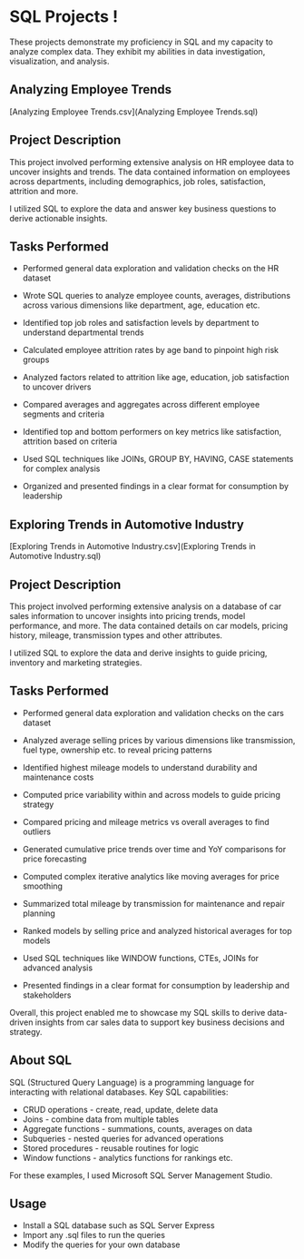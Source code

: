 # SQL Projects !


These projects demonstrate my proficiency in SQL and my capacity to analyze complex data. They exhibit my abilities in data investigation, visualization, and analysis.

## Analyzing Employee Trends

 [Analyzing Employee Trends.csv](Analyzing Employee Trends.sql) 

## Project Description

This project involved performing extensive analysis on HR employee data to uncover insights and trends. The data contained information on employees across departments, including demographics, job roles, satisfaction, attrition and more.

I utilized SQL to explore the data and answer key business questions to derive actionable insights.

## Tasks Performed

- Performed general data exploration and validation checks on the HR dataset

- Wrote SQL queries to analyze employee counts, averages, distributions across various dimensions like department, age, education etc.

- Identified top job roles and satisfaction levels by department to understand departmental trends

- Calculated employee attrition rates by age band to pinpoint high risk groups

- Analyzed factors related to attrition like age, education, job satisfaction to uncover drivers

- Compared averages and aggregates across different employee segments and criteria

- Identified top and bottom performers on key metrics like satisfaction, attrition based on criteria

- Used SQL techniques like JOINs, GROUP BY, HAVING, CASE statements for complex analysis 

- Organized and presented findings in a clear format for consumption by leadership


## Exploring Trends in Automotive Industry

 [Exploring Trends in Automotive Industry.csv](Exploring Trends in Automotive Industry.sql) 


## Project Description

This project involved performing extensive analysis on a database of car sales information to uncover insights into pricing trends, model performance, and more. The data contained details on car models, pricing history, mileage, transmission types and other attributes. 

I utilized SQL to explore the data and derive insights to guide pricing, inventory and marketing strategies.

## Tasks Performed

- Performed general data exploration and validation checks on the cars dataset 

- Analyzed average selling prices by various dimensions like transmission, fuel type, ownership etc. to reveal pricing patterns

- Identified highest mileage models to understand durability and maintenance costs

- Computed price variability within and across models to guide pricing strategy

- Compared pricing and mileage metrics vs overall averages to find outliers 

- Generated cumulative price trends over time and YoY comparisons for price forecasting

- Computed complex iterative analytics like moving averages for price smoothing

- Summarized total mileage by transmission for maintenance and repair planning

- Ranked models by selling price and analyzed historical averages for top models

- Used SQL techniques like WINDOW functions, CTEs, JOINs for advanced analysis

- Presented findings in a clear format for consumption by leadership and stakeholders

Overall, this project enabled me to showcase my SQL skills to derive data-driven insights from car sales data to support key business decisions and strategy.

## About SQL

SQL (Structured Query Language) is a programming language for interacting with relational databases. Key SQL capabilities:

- CRUD operations - create, read, update, delete data
- Joins - combine data from multiple tables
- Aggregate functions - summations, counts, averages on data
- Subqueries - nested queries for advanced operations
- Stored procedures - reusable routines for logic
- Window functions - analytics functions for rankings etc.

For these examples, I used Microsoft SQL Server Management Studio.

## Usage

- Install a SQL database such as SQL Server Express
- Import any .sql files to run the queries
- Modify the queries for your own database
